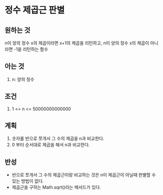 # 정수 제곱근 판별

## 원하는 것

n이 양의 정수 x의 제곱이라면 x+1의 제곱을 리턴하고, n이 양의 정수 x의 제곱이 아니라면 -1을 리턴하는 함수

## 아는 것

1. n: 양의 정수

## 조건

1. 1 <= n <= 50000000000000

## 계획

1. 숫자를 반으로 쪼개서 그 수의 제곱을 n과 비교한다.
2. 0 부터 순서대로 제곱을 해서 n과 비교한다.

## 반성

- 반으로 쪼개서 그 수의 제곱근이랑 비교하는 것은 n이 제곱근이 아닐때 판별할 수 있는 방법이 없다.
- 제곱근을 구하는 Math.sqrt()라는 메서드가 있다. 
